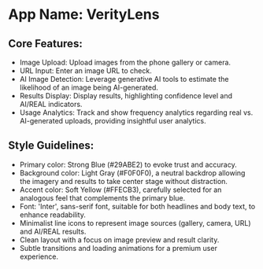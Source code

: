 # **App Name**: VerityLens

## Core Features:

- Image Upload: Upload images from the phone gallery or camera.
- URL Input: Enter an image URL to check.
- AI Image Detection: Leverage generative AI tools to estimate the likelihood of an image being AI-generated.
- Results Display: Display results, highlighting confidence level and AI/REAL indicators.
- Usage Analytics: Track and show frequency analytics regarding real vs. AI-generated uploads, providing insightful user analytics. 

## Style Guidelines:

- Primary color: Strong Blue (#29ABE2) to evoke trust and accuracy.
- Background color: Light Gray (#F0F0F0), a neutral backdrop allowing the imagery and results to take center stage without distraction.
- Accent color: Soft Yellow (#FFECB3), carefully selected for an analogous feel that complements the primary blue.
- Font: 'Inter', sans-serif font, suitable for both headlines and body text, to enhance readability.
- Minimalist line icons to represent image sources (gallery, camera, URL) and AI/REAL results.
- Clean layout with a focus on image preview and result clarity.
- Subtle transitions and loading animations for a premium user experience.